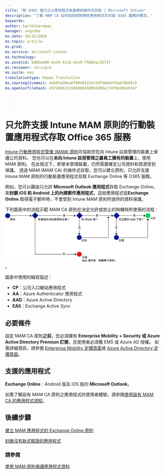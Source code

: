 ```yaml
---
title: "對 O365 進行之以應用程式為基礎的條件式存取 | Microsoft Intune"
description: "了解 MAM CA 如何協助控制哪些應用程式可存取 O365 服務的概念。"
keywords: 
author: karthikaraman
manager: angrobe
ms.date: 10/25/2016
ms.topic: article
ms.prod: 
ms.service: microsoft-intune
ms.technology: 
ms.assetid: bd6bee60-5e39-42c8-a2e9-f5865ac3573f
ms.reviewer: chrisgre
ms.suite: ems
translationtype: Human Translation
ms.sourcegitcommit: eeb85a28ea6f99a0123ec5df3b0d476a678b85cb
ms.openlocfilehash: e57280821168ddb043d093485ec74f042bbebfef


---
```


# 只允許支援 Intune MAM 原則的行動裝置應用程式存取 Office 365 服務
[Intune 行動應用程式管理 (MAM) 原則](protect-apps-and-data-with-microsoft-intune.md)可協助您在向 Intune 註冊管理的裝置上保護公司資料。 您也可以在**未向 Intune 註冊管理之屬員工擁有的裝置**上，使用 MAM 原則。  在此情況下，即使未管理裝置，仍然需要確定公司資料和資源受到保護。 透過 MAM (MAM CA) 的條件式存取，您可以建立原則，只允許支援 Intune MAM 原則的行動裝置應用程式存取 Exchange Online 等 O365 服務。

例如，您可以藉由只允許 **Microsoft Outlook 應用程式**存取 Exchange Online，來**封鎖 iOS 和 Android 上的內建郵件應用程式**，這些應用程式從**Exchange Online** 取得電子郵件時，不會受到 Intune MAM 原則所提供的資料保護。

下列圖表中的流程示範 MAM CA 原則在決定允許或禁止的時機時所使用的流程：![此圖表顯示所含用以決定要允許或禁止的各種準則](../media/mam-ca-decision-flow_simple.png)。

圖表中使用的縮寫描述：
* **CP**：公司入口網站應用程式
* **AA**：Azure Authenticator 應用程式
* **AAD**：Azure Active Directory
* **EAS**：Exchange Active Sync

## 必要條件
設定 MAM CA 原則**之前**，您必須擁有 **Enterprise Mobility + Security 或 Azure Active Directory Premium 訂閱**，且使用者必須獲 EMS 或 Azure AD 授權。 如需詳細資訊，請參閱 [Enterprise Mobility 定價頁面](https://www.microsoft.com/en-us/cloud-platform/enterprise-mobility-pricing)或 [Azure Active Directory 定價頁面](https://azure.microsoft.com/en-us/pricing/details/active-directory/)。


## 支援的應用程式
**Exchange Online**：Android 版及 iOS 版的 **Microsoft Outlook**。

如需了解設有 MAM CA 原則之應用程式的使用者體驗，請參閱[使用設有 MAM CA 的應用程式須知](use-apps-with-mam-ca.md)。


## 後續步驟
[建立 MAM 應用程式的 Exchange Online 原則](mam-ca-for-exchange-online.md)

[封鎖沒有新式驗證的應用程式](block-apps-with-no-modern-authentication.md)

### 請參閱

[使用 MAM 原則保護應用程式資料](protect-app-data-using-mobile-app-management-policies-with-microsoft-intune.md)



<!--HONumber=Oct16_HO4-->


